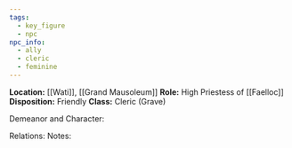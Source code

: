 ```yaml
---
tags:
  - key_figure
  - npc
npc_info:
  - ally
  - cleric
  - feminine
---
```

**Location:** [[Wati]], [[Grand Mausoleum]]
**Role:** High Priestess of [[Faelloc]]
**Disposition:** Friendly
**Class:** Cleric (Grave)

Demeanor and Character: 

Relations:
Notes:
